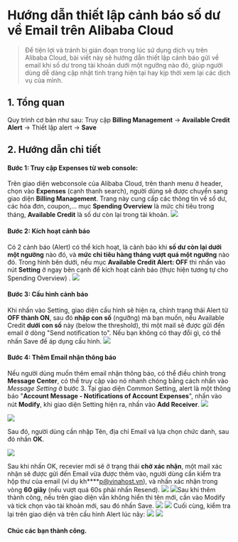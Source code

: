 # Hướng dẫn thiết lập cảnh báo số dư về Email trên Alibaba Cloud

> Để tiện lợi và tránh bị gián đoạn trong lúc sử dụng dịch vụ trên Alibaba Cloud, bài viết này sẽ hướng dẫn thiết lập cảnh báo gửi về email khi số dư trong tài khoản dưới một ngưỡng nào đó, giúp người dùng dễ dàng cập nhật tình trạng hiện tại hay kịp thời xem lại các dịch vụ của mình. 
## 1. Tổng quan
Quy trình cơ bản như sau: Truy cập **Billing Management** -> **Available Credit Alert** -> Thiết lập alert -> **Save** 
## 2. Hướng dẫn chi tiết
#### Bước 1: Truy cập Expenses từ web console: 
Trên giao diện webconsole của Alibaba Cloud, trên thanh menu ở header, chọn vào **Expenses** (cạnh thanh search), người dùng sẽ được chuyển sang giao diện **Billing Management**. Trang này cung cấp các thông tin về số dư, các hóa đơn, coupon,... mục **Spending Overview** là mức chi tiêu trong tháng, **Available Credit** là số dư còn lại trong tài khoản.
![](images/Ali_Bill_Expenses.png)
 
#### Bước 2: Kích hoạt cảnh báo
Có 2 cảnh báo (Alert) có thể kích hoạt, là cảnh báo khi **số dư còn lại dưới một ngưỡng** nào đó, và **mức chi tiêu hàng tháng vượt quá một ngưỡng** nào đó. Trong hình bên dưới, nếu mục **Available Credit Alert: OFF** thì nhấn vào nút ****Setting**** ở ngay bên cạnh để kích hoạt cảnh báo (thực hiện tương tự cho Spending Overview) . 
![](images/Ali_Bill_Alert.png)
#### Bước 3: Cấu hình cảnh báo
Khi nhấn vào Setting, giao diện cấu hình sẽ hiện ra, chỉnh trạng thái Alert từ **OFF thành ON**, sau đó **nhập con số** (ngưỡng) mà bạn muốn, nếu Available Credit **dưới con số** này (below the threshold), thì một mail sẽ được gửi đến email ở dòng "Send notification to". Nếu bạn không có thay đổi gì, có thể nhấn Save để áp dụng cấu hình.
![](images/Ali_SetupAlert.png)
#### Bước 4: Thêm Email nhận thông báo
Nếu người dùng muốn thêm email nhận thông báo, có thể điều chỉnh trong **Message Center**, có thể truy cập vào nó nhanh chóng bằng cách nhấn vào *Message Setting* ở bước 3. Tại giao diện Common Setting, alert là một thông báo "**Account Message - Notifications of Account Expenses**", nhấn vào nút **Modify**, khi giao diện Setting hiện ra, nhấn vào **Add Receiver**.
![](images/Ali_MessCenter.png)

![](images/Ali_Mess_Setup.png)

Sau đó, người dùng cần nhập Tên, địa chỉ Email và lựa chọn chức danh, sau đó nhấn **OK**.

![](images/Ali_Add_Recivever.png)

Sau khi nhấn OK, recevier mới sẽ ở trạng thái **chờ xác nhận**, một mail xác nhận sẽ được gửi đến Email vừa được thêm vào, người dùng cần kiểm tra hộp thư của email (ví dụ kh****p@vinahost.vn), và nhấn xác nhận trong vòng **60 giây** (nếu vượt quá 60s phải nhấn Resend).
![](images/Ali_EmailVerify.png)
![](images/Ali_Confirm_Email.png)Sau khi thêm thành công, nếu trên giao diện vẫn không hiển thi tên mới, cần vào Modify và tick chọn vào tài khoản mới, sau đó nhấn Save.
![](images/Ali_Common_mess.png)
![](images/Ali_Tick_Recever.png)
Cuối cùng, kiểm tra lại trên giao diện và trên cấu hình Alert lúc nãy:
![](images/Ali_CheckConfig.png)
![](images/Ali_CheckConfig2.png)

#### Chúc các bạn thành công.
